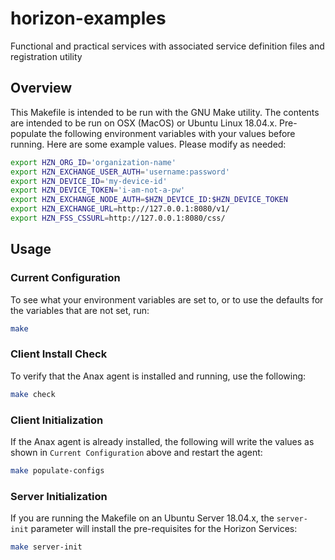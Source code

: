 # horizon-examples
Functional and practical services with associated service definition files and registration utility

## Overview

This Makefile is intended to be run with the GNU Make utility. 
The contents are intended to be run on OSX (MacOS) or Ubuntu Linux 18.04.x. 
Pre-populate the following environment variables with your values before running. 
Here are some example values.  Please modify as needed:

``` bash
export HZN_ORG_ID='organization-name'
export HZN_EXCHANGE_USER_AUTH='username:password'
export HZN_DEVICE_ID='my-device-id'
export HZN_DEVICE_TOKEN='i-am-not-a-pw'
export HZN_EXCHANGE_NODE_AUTH=$HZN_DEVICE_ID:$HZN_DEVICE_TOKEN
export HZN_EXCHANGE_URL=http://127.0.0.1:8080/v1/
export HZN_FSS_CSSURL=http://127.0.0.1:8080/css/
```

## Usage

### Current Configuration

To see what your environment variables are set to, 
or to use the defaults for the variables that are not set, run:

``` bash
make
```

### Client Install Check

To verify that the Anax agent is installed and running, use the following:

``` bash
make check
```

### Client Initialization

If the Anax agent is already installed, 
the following will write the values as shown in `Current Configuration` above and restart the agent:

``` bash
make populate-configs
```

### Server Initialization

If you are running the Makefile on an Ubuntu Server 18.04.x, 
the `server-init` parameter will install the pre-requisites for the Horizon Services:

``` bash
make server-init
```
